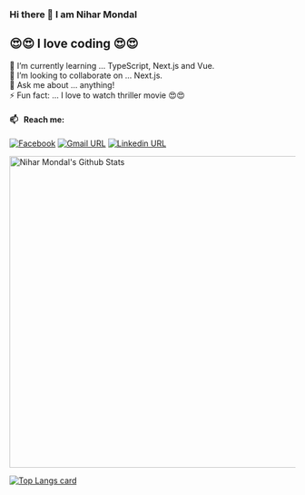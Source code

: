 ### Hi there 👋 I am Nihar Mondal
## 😍😍 I love coding 😍😍

🌱 I’m currently learning ... TypeScript, Next.js and Vue. <br>
👯 I’m looking to collaborate on ... Next.js.<br>
💬 Ask me about ... anything!<br>
⚡ Fun fact: ... I love to watch thriller movie 😍😍<br>

#### 📫 &nbsp; Reach me:
[![Facebook](https://img.shields.io/badge/social--badge?style=social&label=Facebook&logo=facebook)](https://facebook.com/nihar.mondol.58/)
[![Gmail URL](https://img.shields.io/badge/social--badge?style=social&label=email&logo=gmail)](mailto:developernihar@gmail.com)
[![Linkedin URL](https://img.shields.io/badge/social--badge?style=social&label=linkedin&logo=linkedin)](nkedin.com/in/nihar-mondal-dev/)

<img width="550px" alt="Nihar Mondal's Github Stats"  src="https://github-readme-stats.vercel.app/api?username=NiharMondal&show_icons=true"/>
</br>

[![Top Langs card](https://github-readme-stats.vercel.app/api/top-langs/?username=NiharMondal&card_width=550)](https://github.com/NiharMondal/NiharMondal)
